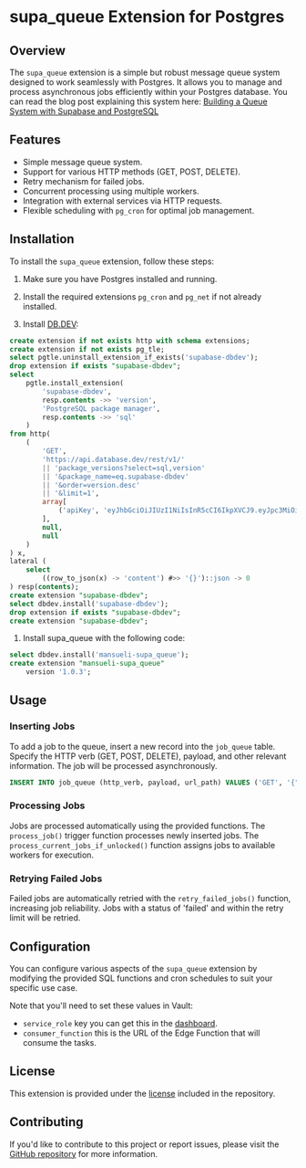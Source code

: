 # supa_queue Extension for Postgres

## Overview

The `supa_queue` extension is a simple but robust message queue system designed to work seamlessly with Postgres. It allows you to manage and process asynchronous jobs efficiently within your Postgres database.
You can read the blog post explaining this system here: [Building a Queue System with Supabase and PostgreSQL](https://blog.mansueli.com/building-a-queue-system-with-supabase-and-postgresql)

## Features

- Simple message queue system.
- Support for various HTTP methods (GET, POST, DELETE).
- Retry mechanism for failed jobs.
- Concurrent processing using multiple workers.
- Integration with external services via HTTP requests.
- Flexible scheduling with `pg_cron` for optimal job management.

## Installation

To install the `supa_queue` extension, follow these steps:

1. Make sure you have Postgres installed and running.

1. Install the required extensions `pg_cron` and `pg_net` if not already installed.

1. Install [DB.DEV](https://database.dev/installer):
```sql
create extension if not exists http with schema extensions;
create extension if not exists pg_tle;
select pgtle.uninstall_extension_if_exists('supabase-dbdev');
drop extension if exists "supabase-dbdev";
select
    pgtle.install_extension(
        'supabase-dbdev',
        resp.contents ->> 'version',
        'PostgreSQL package manager',
        resp.contents ->> 'sql'
    )
from http(
    (
        'GET',
        'https://api.database.dev/rest/v1/'
        || 'package_versions?select=sql,version'
        || '&package_name=eq.supabase-dbdev'
        || '&order=version.desc'
        || '&limit=1',
        array[
            ('apiKey', 'eyJhbGciOiJIUzI1NiIsInR5cCI6IkpXVCJ9.eyJpc3MiOiJzdXBhYmFzZSIsInJlZiI6InhtdXB0cHBsZnZpaWZyYndtbXR2Iiwicm9sZSI6ImFub24iLCJpYXQiOjE2ODAxMDczNzIsImV4cCI6MTk5NTY4MzM3Mn0.z2CN0mvO2No8wSi46Gw59DFGCTJrzM0AQKsu_5k134s')::http_header
        ],
        null,
        null
    )
) x,
lateral (
    select
        ((row_to_json(x) -> 'content') #>> '{}')::json -> 0
) resp(contents);
create extension "supabase-dbdev";
select dbdev.install('supabase-dbdev');
drop extension if exists "supabase-dbdev";
create extension "supabase-dbdev";
```

1. Install supa_queue with the following code:

```sql
select dbdev.install('mansueli-supa_queue');
create extension "mansueli-supa_queue"
    version '1.0.3';
```

## Usage

### Inserting Jobs

To add a job to the queue, insert a new record into the `job_queue` table. Specify the HTTP verb (GET, POST, DELETE), payload, and other relevant information. The job will be processed asynchronously.

```sql
INSERT INTO job_queue (http_verb, payload, url_path) VALUES ('GET', '{"key": "value"}', '/api/resource');
```

### Processing Jobs

Jobs are processed automatically using the provided functions. The `process_job()` trigger function processes newly inserted jobs. The `process_current_jobs_if_unlocked()` function assigns jobs to available workers for execution.

### Retrying Failed Jobs

Failed jobs are automatically retried with the `retry_failed_jobs()` function, increasing job reliability. Jobs with a status of 'failed' and within the retry limit will be retried.

## Configuration

You can configure various aspects of the `supa_queue` extension by modifying the provided SQL functions and cron schedules to suit your specific use case.

Note that you'll need to set these values in Vault:

 - `service_role` key you can get this in the [dashboard](https://supabase.com/dashboard/project/_/settings/api).
 - `consumer_function` this is the URL of the Edge Function that will consume the tasks.
## License

This extension is provided under the [license](https://github.com/mansueli/supa_queue/blob/master/LICENSE) included in the repository.

## Contributing

If you'd like to contribute to this project or report issues, please visit the [GitHub repository](https://github.com/mansueli/supa_queue) for more information.
